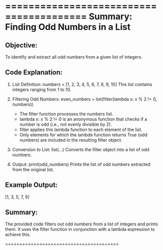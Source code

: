 ========================================
Summary: Finding Odd Numbers in a List
========================================

Objective:
----------
To identify and extract all odd numbers from a given list of integers.

Code Explanation:
-----------------
1. List Definition:
   numbers = [1, 2, 3, 4, 5, 6, 7, 8, 9, 10]
   This list contains integers ranging from 1 to 10.

2. Filtering Odd Numbers:
   even_numbers = list(filter(lambda x: x % 2 != 0, numbers))
   - The filter function processes the numbers list.
   - lambda x: x % 2 != 0 is an anonymous function that checks if a number is odd (i.e., not evenly divisible by 2).
   - filter applies this lambda function to each element of the list.
   - Only elements for which the lambda function returns True (odd numbers) are included in the resulting filter object.

3. Conversion to List:
   list(...)
   Converts the filter object into a list of odd numbers.

4. Output:
   print(odd_numbers)
   Prints the list of odd numbers extracted from the original list.

Example Output:
---------------
[1, 3, 5, 7, 9]

Summary:
--------
The provided code filters out odd numbers from a list of integers and prints them. It uses the filter function in conjunction with a lambda expression to achieve this.

========================================
